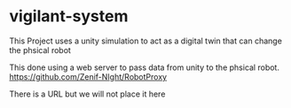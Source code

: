# vigilant-system


This Project uses a unity simulation to act as a digital twin that can change the phsical robot

This done using a web server to pass data from unity to the phsical robot.
https://github.com/Zenif-NIght/RobotProxy



There is a URL but we will not place it here
